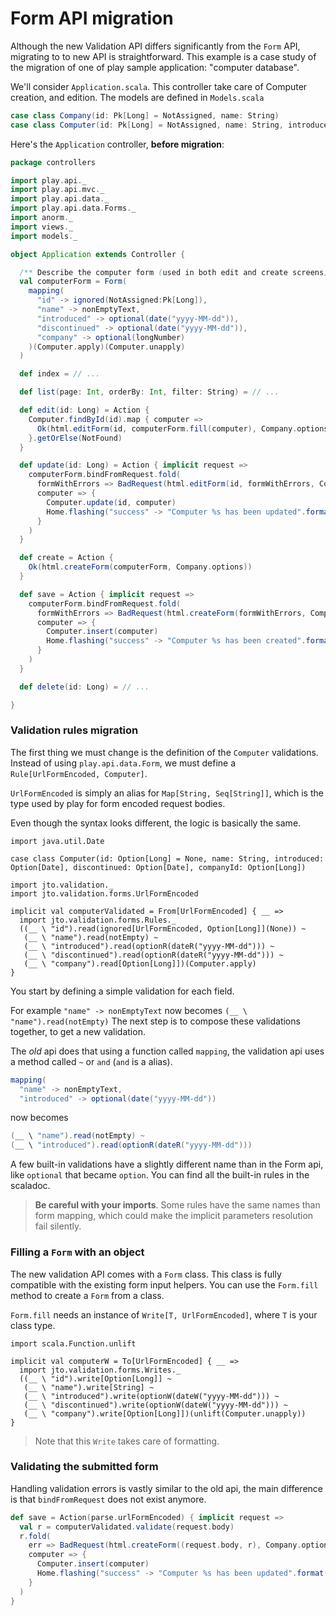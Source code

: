 # Form API migration

Although the new Validation API differs significantly from the `Form` API, migrating to to new API is straightforward.
This example is a case study of the migration of one of play sample application: "computer database".

We'll consider `Application.scala`. This controller take care of Computer creation, and edition. The models are defined in `Models.scala`

```scala
case class Company(id: Pk[Long] = NotAssigned, name: String)
case class Computer(id: Pk[Long] = NotAssigned, name: String, introduced: Option[Date], discontinued: Option[Date], companyId: Option[Long])
```

Here's the `Application` controller, **before migration**:

```scala
package controllers

import play.api._
import play.api.mvc._
import play.api.data._
import play.api.data.Forms._
import anorm._
import views._
import models._

object Application extends Controller {

  /** Describe the computer form (used in both edit and create screens). */
  val computerForm = Form(
    mapping(
      "id" -> ignored(NotAssigned:Pk[Long]),
      "name" -> nonEmptyText,
      "introduced" -> optional(date("yyyy-MM-dd")),
      "discontinued" -> optional(date("yyyy-MM-dd")),
      "company" -> optional(longNumber)
    )(Computer.apply)(Computer.unapply)
  )

  def index = // ...

  def list(page: Int, orderBy: Int, filter: String) = // ...

  def edit(id: Long) = Action {
    Computer.findById(id).map { computer =>
      Ok(html.editForm(id, computerForm.fill(computer), Company.options))
    }.getOrElse(NotFound)
  }

  def update(id: Long) = Action { implicit request =>
    computerForm.bindFromRequest.fold(
      formWithErrors => BadRequest(html.editForm(id, formWithErrors, Company.options)),
      computer => {
        Computer.update(id, computer)
        Home.flashing("success" -> "Computer %s has been updated".format(computer.name))
      }
    )
  }

  def create = Action {
    Ok(html.createForm(computerForm, Company.options))
  }

  def save = Action { implicit request =>
    computerForm.bindFromRequest.fold(
      formWithErrors => BadRequest(html.createForm(formWithErrors, Company.options)),
      computer => {
        Computer.insert(computer)
        Home.flashing("success" -> "Computer %s has been created".format(computer.name))
      }
    )
  }

  def delete(id: Long) = // ...

}

```

### Validation rules migration

The first thing we must change is the definition of the `Computer` validations.
Instead of using `play.api.data.Form`, we must define a `Rule[UrlFormEncoded, Computer]`.

`UrlFormEncoded` is simply an alias for `Map[String, Seq[String]]`, which is the type used by play for form encoded request bodies.

Even though the syntax looks different, the logic is basically the same.

```tut:silent
import java.util.Date

case class Computer(id: Option[Long] = None, name: String, introduced: Option[Date], discontinued: Option[Date], companyId: Option[Long])

import jto.validation._
import jto.validation.forms.UrlFormEncoded

implicit val computerValidated = From[UrlFormEncoded] { __ =>
  import jto.validation.forms.Rules._
  ((__ \ "id").read(ignored[UrlFormEncoded, Option[Long]](None)) ~
   (__ \ "name").read(notEmpty) ~
   (__ \ "introduced").read(optionR(dateR("yyyy-MM-dd"))) ~
   (__ \ "discontinued").read(optionR(dateR("yyyy-MM-dd"))) ~
   (__ \ "company").read[Option[Long]])(Computer.apply)
}
```

You start by defining a simple validation for each field.

For example `"name" -> nonEmptyText` now becomes `(__ \ "name").read(notEmpty)`
The next step is to compose these validations together, to get a new validation.

The *old* api does that using a function called `mapping`, the validation api uses a method called `~` or `and` (`and` is a alias).

```scala
mapping(
  "name" -> nonEmptyText,
  "introduced" -> optional(date("yyyy-MM-dd"))
```

now becomes

```scala
(__ \ "name").read(notEmpty) ~
(__ \ "introduced").read(optionR(dateR("yyyy-MM-dd")))
```

A few built-in validations have a slightly different name than in the Form api, like `optional` that became `option`. You can find all the built-in rules in the scaladoc.

> **Be careful with your imports**. Some rules have the same names than form mapping, which could make the implicit parameters resolution fail silently.


### Filling a `Form` with an object

The new validation API comes with a `Form` class. This class is fully compatible with the existing form input helpers.
You can use the `Form.fill` method to create a `Form` from a class.

`Form.fill` needs an instance of `Write[T, UrlFormEncoded]`, where `T` is your class type.

```tut:silent
import scala.Function.unlift

implicit val computerW = To[UrlFormEncoded] { __ =>
  import jto.validation.forms.Writes._
  ((__ \ "id").write[Option[Long]] ~
   (__ \ "name").write[String] ~
   (__ \ "introduced").write(optionW(dateW("yyyy-MM-dd"))) ~
   (__ \ "discontinued").write(optionW(dateW("yyyy-MM-dd"))) ~
   (__ \ "company").write[Option[Long]])(unlift(Computer.unapply))
}
```

> Note that this `Write` takes care of formatting.

### Validating the submitted form

Handling validation errors is vastly similar to the old api, the main difference is that `bindFromRequest` does not exist anymore.

```scala
def save = Action(parse.urlFormEncoded) { implicit request =>
  val r = computerValidated.validate(request.body)
  r.fold(
    err => BadRequest(html.createForm((request.body, r), Company.options)),
    computer => {
      Computer.insert(computer)
      Home.flashing("success" -> "Computer %s has been updated".format(computer.name))
    }
  )
}
```
